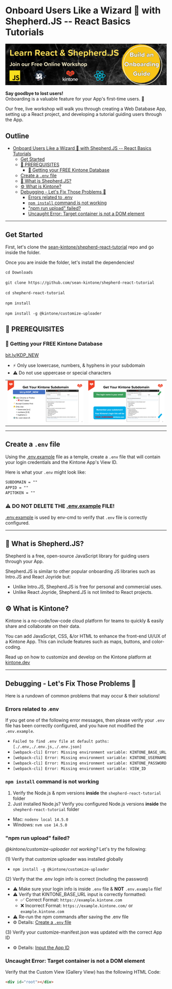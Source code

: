 # Onboard Users Like a Wizard 🧙 with Shepherd.JS -- React Basics Tutorials

![ShepherdJS Banner](./docs/images/ShepherdJS_Banner.png)

**Say goodbye to lost users!**  
Onboarding is a valuable feature for your App's first-time users. 💪

Our free, live workshop will walk you through creating a Web Database App, setting up a React project, and developing a tutorial guiding users through the App.

## Outline <!-- omit in toc -->
- [Onboard Users Like a Wizard 🧙 with Shepherd.JS -- React Basics Tutorials](#onboard-users-like-a-wizard--with-shepherdjs----react-basics-tutorials)
  - [Get Started](#get-started)
  - [📎 PREREQUISITES](#-prerequisites)
    - [🚀 Getting your FREE Kintone Database](#-getting-your-free-kintone-database)
  - [Create a `.env` file](#create-a-env-file)
  - [🤔 What is Shepherd.JS?](#-what-is-shepherdjs)
  - [⚙️ What is Kintone?](#️-what-is-kintone)
  - [Debugging - Let's Fix Those Problems 💪](#debugging---lets-fix-those-problems-)
    - [Errors related to .env](#errors-related-to-env)
    - [`npm install` command is not working](#npm-install-command-is-not-working)
    - ["npm run upload" failed?](#npm-run-upload-failed)
    - [Uncaught Error: Target container is not a DOM element](#uncaught-error-target-container-is-not-a-dom-element)

---

## Get Started

First, let's clone the [sean-kintone/shepherd-react-tutorial](https://github.com/sean-kintone/shepherd-react-tutorial) repo and go inside the folder.

Once you are inside the folder, let's install the dependencies!

```shell
cd Downloads

git clone https://github.com/sean-kintone/shepherd-react-tutorial

cd shepherd-react-tutorial

npm install

npm install -g @kintone/customize-uploader
```

## 📎 PREREQUISITES

### 🚀 Getting your FREE Kintone Database

[bit.ly/KDP_NEW](http://bit.ly/KDP_NEW)
* ⚡ Only use lowercase, numbers, & hyphens in your subdomain
* ⚠ Do not use uppercase or special characters

|                                             |                                             |
| ------------------------------------------- | ------------------------------------------- |
| ![Step 1: Fill out the Kintone Developer license sign up form](./docs/images/SignUp-1.png) | ![Step 2: Email address will be the login name & the subdomain will be your unique link](./docs/images/SignUp-2.png) |

---

## Create a `.env` file

Using the [.env.example](.env.example) file as a temple, create a `.env` file that will contain your login credentials and the Kintone App's View ID.

Here is what your `.env` might look like:

```txt
SUBDOMAIN = ""
APPID = ""
APITOKEN = ""
```

### ⚠️ DO NOT DELETE THE [.env.example](.env.example) FILE!  <!-- omit in toc -->
[.env.example](.env.example) is used by env-cmd to verify that `.env` file is correctly configured.

---

## 🤔 What is Shepherd.JS?

Shepherd is a free, open-source JavaScript library for guiding users through your App.

Shepherd.JS is similar to other popular onboarding JS libraries such as Intro.JS and React Joyride but:
* Unlike Intro.JS, Shepherd.JS is free for personal and commercial uses.
* Unlike React Joyride, Shepherd.JS is not limited to React projects.

## ⚙️ What is Kintone?

Kintone is a no-code/low-code cloud platform for teams to quickly & easily share and collaborate on their data.

You can add JavaScript, CSS, &/or HTML to enhance the front-end UI/UX of a Kintone App. This can include features such as maps, buttons, and color-coding.

Read up on how to customize and develop on the Kintone platform at [kintone.dev](https://kintone.dev/)

---

## Debugging - Let's Fix Those Problems 💪

Here is a rundown of common problems that may occur & their solutions!

### Errors related to .env

If you get one of the following error messages, then please verify your `.env` file has been correctly configured, and you have not modified the `.env.example`.

* `Failed to find .env file at default paths: [./.env,./.env.js,./.env.json]`
* `[webpack-cli] Error: Missing environment variable: KINTONE_BASE_URL`
* `[webpack-cli] Error: Missing environment variable: KINTONE_USERNAME`
* `[webpack-cli] Error: Missing environment variable: KINTONE_PASSWORD`
* `[webpack-cli] Error: Missing environment variable: VIEW_ID`

### `npm install` command is not working

1. Verify the Node.js & npm versions **inside** the `shepherd-react-tutorial` folder
2. Just installed Node.js? Verify you configured Node.js versions **inside** the `shepherd-react-tutorial` folder

* Mac: `nodenv local 14.5.0`
* Windows: `nvm use 14.5.0`

### "npm run upload" failed?
_@kintone/customize-uploader not working?_ Let's try the following:

(1) Verify that customize uploader was installed globally
* `npm install -g @kintone/customize-uploader`

(2) Verify that the .env login info is correct (including the password)
* ⚠️ Make sure your login info is inside `.env` file & **NOT** `.env.example` file!
* ⚠️ Verify that KINTONE_BASE_URL input is correctly formatted:
  * ✅ Correct Format: `https://example.kintone.com`
  * ❌ Incorrect Format: `https://example.kintone.com/` or `example.kintone.com`
* ⚠️ Re-run the npm commands after saving the .env file
* ⚙️ Details: [Create a `.env` file](#create-a-env-file)

(3) Verify your customize-manifest.json was updated with the correct App ID
* ⚙️ Details: [Input the App ID](#input-the-app-id)

### Uncaught Error: Target container is not a DOM element
Verify that the Custom View (Gallery View) has the following HTML Code:

```HTML
<div id="root"></div>
```
